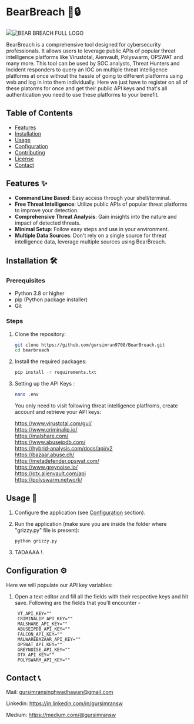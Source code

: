 # BearBreach 🐻🔒

![](path_to_your_logo_image.png)![BEAR BREACH FULL LOGO](https://github.com/gursimran9708/BearBreach/assets/82988478/5db213e4-1b28-4972-bd92-292954fde91f)


BearBreach is a comprehensive tool designed for cybersecurity professionals. It allows users to leverage public APIs of popular threat intelligence platforms like Virustotal, Aienvault, Polyswarm, OPSWAT and many more. This tool can be used by SOC analysts, Threat Hunters and Incident responders to query an IOC on multiple threat intelligence platforms at once without the hassle of going to different platforms using web and log in into them individually. Here we just have to register on all of these platorms for once and get their public API keys and that's all authentication you need to use these platforms to your benefit.

## Table of Contents

- [Features](#features)
- [Installation](#installation)
- [Usage](#usage)
- [Configuration](#configuration)
- [Contributing](#contributing)
- [License](#license)
- [Contact](#contact)

## Features ✨

- **Command Line Based**: Easy access through your shell/terminal.
- **Free Threat Intelligence**: Utilize public APIs of popular threat platforms to improve your detection.
- **Comprehensive Threat Analysis**: Gain insights into the nature and impact of detected threats.
- **Minimal Setup**: Follow easy steps and use in your environment.
- **Multiple Data Sources**: Don't rely on a single source for threat intelligence data, leverage multiple sources using BearBreach.

## Installation 🛠️

### Prerequisites

- Python 3.8 or higher
- pip (Python package installer)
- Git

### Steps

1. Clone the repository:

    ```bash
    git clone https://github.com/gursimran9708/BearBreach.git
    cd bearbreach
    ```

2. Install the required packages:

    ```bash
    pip install -r requirements.txt
    ```
    
3. Setting up the API Keys :

    ```bash
    nano .env 
    ```
    You only need to visit following threat intelligence platfroms, create account and retrieve your API keys:
   
    https://www.virustotal.com/gui/         
    https://www.criminalip.io/              
    https://malshare.com/                                        
    https://www.abuseipdb.com/                                       
    https://hybrid-analysis.com/docs/api/v2                                       
    https://bazaar.abuse.ch/                                       
    https://metadefender.opswat.com/                                       
    https://www.greynoise.io/                                        
    https://otx.alienvault.com/api                                        
    https://polyswarm.network/
                                    
## Usage 🚀

1. Configure the application (see [Configuration](#configuration) section).
2. Run the application (make sure you are inside the folder where "grizzy.py" file is present):

    ```bash
    python grizzy.py
    ```

3. TADAAAA !.

## Configuration ⚙️

Here we will populate our API key variables:

1. Open a text editor and fill all the fields with their respective keys and hit save.
   Following are the fields that you'll encounter -

        VT_API_KEY=""
        CRIMINALIP_API_KEY=""
        MALSHARE_API_KEY=""
        ABUSEIPDB_API_KEY=""
        FALCON_API_KEY=""
        MALWAREBAZAAR_API_KEY=""
        OPSWAT_API_KEY=""
        GREYNOISE_API_KEY=""
        OTX_API_KEY=""
        POLYSWARM_API_KEY=""

## Contact 📞
Mail: gursimransinghwadhawan@gmail.com

Linkedin: https://in.linkedin.com/in/gursimransw

Medium: https://medium.com/@gursimransw
